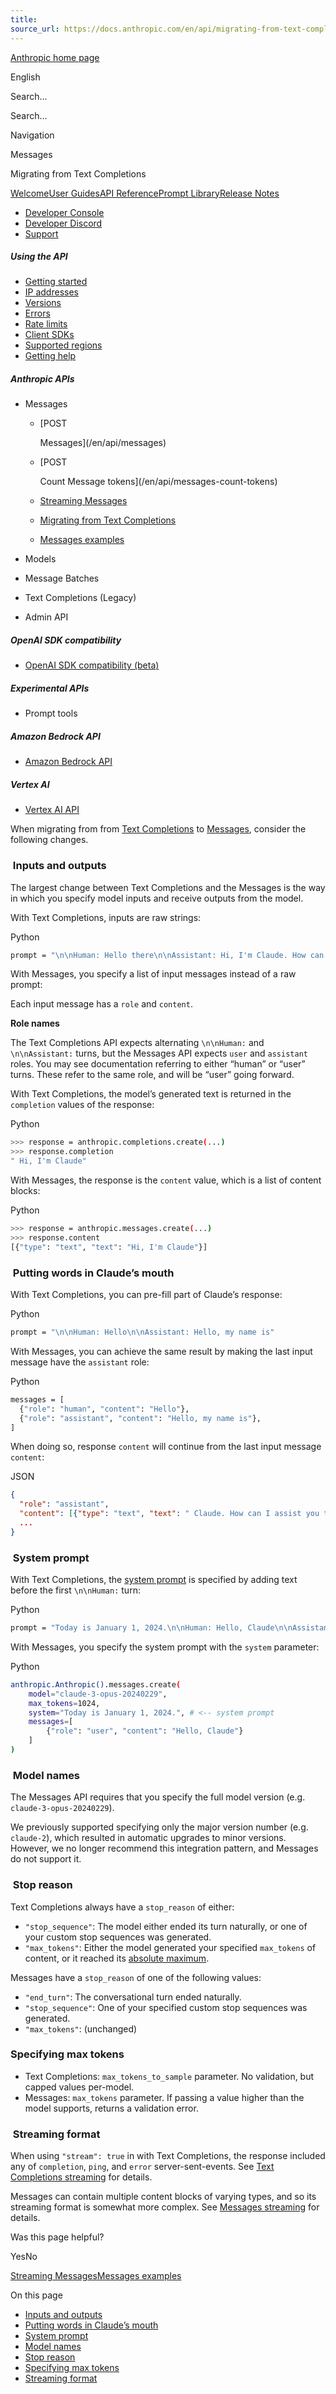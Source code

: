 ```yaml
---
title: 
source_url: https://docs.anthropic.com/en/api/migrating-from-text-completions-to-messages/
---
```


[Anthropic home page](/)

English

Search...

Search...

Navigation

Messages

Migrating from Text Completions

[Welcome](/en/home)[User Guides](/en/docs/welcome)[API Reference](/en/api/getting-started)[Prompt Library](/en/prompt-library/library)[Release Notes](/en/release-notes/overview)

- [Developer Console](https://console.anthropic.com/)
- [Developer Discord](https://www.anthropic.com/discord)
- [Support](https://support.anthropic.com/)

##### Using the API

* [Getting started](/en/api/getting-started)
* [IP addresses](/en/api/ip-addresses)
* [Versions](/en/api/versioning)
* [Errors](/en/api/errors)
* [Rate limits](/en/api/rate-limits)
* [Client SDKs](/en/api/client-sdks)
* [Supported regions](/en/api/supported-regions)
* [Getting help](/en/api/getting-help)

##### Anthropic APIs

* Messages

  + [POST

    Messages](/en/api/messages)
  + [POST

    Count Message tokens](/en/api/messages-count-tokens)
  + [Streaming Messages](/en/api/messages-streaming)
  + [Migrating from Text Completions](/en/api/migrating-from-text-completions-to-messages)
  + [Messages examples](/en/api/messages-examples)
* Models
* Message Batches
* Text Completions (Legacy)
* Admin API

##### OpenAI SDK compatibility

* [OpenAI SDK compatibility (beta)](/en/api/openai-sdk)

##### Experimental APIs

* Prompt tools

##### Amazon Bedrock API

* [Amazon Bedrock API](/en/api/claude-on-amazon-bedrock)

##### Vertex AI

* [Vertex AI API](/en/api/claude-on-vertex-ai)

When migrating from from [Text Completions](/en/api/complete) to [Messages](/en/api/messages), consider the following changes.

### [​](#inputs-and-outputs) Inputs and outputs

The largest change between Text Completions and the Messages is the way in which you specify model inputs and receive outputs from the model.

With Text Completions, inputs are raw strings:

Python

```bash
prompt = "\n\nHuman: Hello there\n\nAssistant: Hi, I'm Claude. How can I help?\n\nHuman: Can you explain Glycolysis to me?\n\nAssistant:"
```

With Messages, you specify a list of input messages instead of a raw prompt:

Each input message has a `role` and `content`.

**Role names**

The Text Completions API expects alternating `\n\nHuman:` and `\n\nAssistant:` turns, but the Messages API expects `user` and `assistant` roles. You may see documentation referring to either “human” or “user” turns. These refer to the same role, and will be “user” going forward.

With Text Completions, the model’s generated text is returned in the `completion` values of the response:

Python

```bash
>>> response = anthropic.completions.create(...)
>>> response.completion
" Hi, I'm Claude"
```

With Messages, the response is the `content` value, which is a list of content blocks:

Python

```bash
>>> response = anthropic.messages.create(...)
>>> response.content
[{"type": "text", "text": "Hi, I'm Claude"}]
```

### [​](#putting-words-in-claudes-mouth) Putting words in Claude’s mouth

With Text Completions, you can pre-fill part of Claude’s response:

Python

```bash
prompt = "\n\nHuman: Hello\n\nAssistant: Hello, my name is"
```

With Messages, you can achieve the same result by making the last input message have the `assistant` role:

Python

```bash
messages = [
  {"role": "human", "content": "Hello"},
  {"role": "assistant", "content": "Hello, my name is"},
]
```

When doing so, response `content` will continue from the last input message `content`:

JSON

```json
{
  "role": "assistant",
  "content": [{"type": "text", "text": " Claude. How can I assist you today?" }],
  ...
}
```

### [​](#system-prompt) System prompt

With Text Completions, the [system prompt](/en/docs/system-prompts) is specified by adding text before the first `\n\nHuman:` turn:

Python

```bash
prompt = "Today is January 1, 2024.\n\nHuman: Hello, Claude\n\nAssistant:"
```

With Messages, you specify the system prompt with the `system` parameter:

Python

```bash
anthropic.Anthropic().messages.create(
    model="claude-3-opus-20240229",
    max_tokens=1024,
    system="Today is January 1, 2024.", # <-- system prompt
    messages=[
        {"role": "user", "content": "Hello, Claude"}
    ]
)
```

### [​](#model-names) Model names

The Messages API requires that you specify the full model version (e.g. `claude-3-opus-20240229`).

We previously supported specifying only the major version number (e.g. `claude-2`), which resulted in automatic upgrades to minor versions. However, we no longer recommend this integration pattern, and Messages do not support it.

### [​](#stop-reason) Stop reason

Text Completions always have a `stop_reason` of either:

* `"stop_sequence"`: The model either ended its turn naturally, or one of your custom stop sequences was generated.
* `"max_tokens"`: Either the model generated your specified `max_tokens` of content, or it reached its [absolute maximum](/en/docs/models-overview#model-comparison).

Messages have a `stop_reason` of one of the following values:

* `"end_turn"`: The conversational turn ended naturally.
* `"stop_sequence"`: One of your specified custom stop sequences was generated.
* `"max_tokens"`: (unchanged)

### [​](#specifying-max-tokens) Specifying max tokens

* Text Completions: `max_tokens_to_sample` parameter. No validation, but capped values per-model.
* Messages: `max_tokens` parameter. If passing a value higher than the model supports, returns a validation error.

### [​](#streaming-format) Streaming format

When using `"stream": true` in with Text Completions, the response included any of `completion`, `ping`, and `error` server-sent-events. See [Text Completions streaming](https://anthropic.readme.io/claude/reference/streaming) for details.

Messages can contain multiple content blocks of varying types, and so its streaming format is somewhat more complex. See [Messages streaming](https://anthropic.readme.io/claude/reference/messages-streaming) for details.

Was this page helpful?

YesNo

[Streaming Messages](/en/api/messages-streaming)[Messages examples](/en/api/messages-examples)

On this page

* [Inputs and outputs](#inputs-and-outputs)
* [Putting words in Claude’s mouth](#putting-words-in-claudes-mouth)
* [System prompt](#system-prompt)
* [Model names](#model-names)
* [Stop reason](#stop-reason)
* [Specifying max tokens](#specifying-max-tokens)
* [Streaming format](#streaming-format)